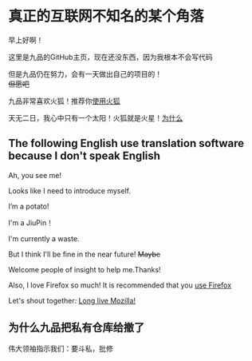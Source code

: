 # 真正的互联网不知名的某个角落

早上好啊！

这里是九品的GitHub主页，现在还没东西，因为我根本不会写代码

但是九品仍在努力，会有一天做出自己的项目的！<br>
<del>但愿吧<del/>

九品非常喜欢火狐！推荐你[使用火狐][1]
  
天无二日，我心中只有一个太阳！火狐就是火星！[为什么][2]

## The following English use translation software because I don't speak English

Ah, you see me!

Looks like I need to introduce myself.

I’m a potato!

I'm a JiuPin！

I'm currently a waste. 

But I think I'll be fine in the near future! <del>Maybe<del/>

Welcome people of insight to help me.Thanks!

Also, I love Firefox so much! It is recommended that you [use Firefox][1]

Let's shout together: [Long live Mozilla!][3]

[1]: https://www.firefox.com/ "下！载！"

[2]: https://mlmmlm-icu.github.io/t/topic/259.html "革！命！"
  
[3]: https://www.mozilla.org/zh-CN/firefox/features/independent/ "造！反！"

## 为什么九品把私有仓库给撤了
  
伟大领袖指示我们：要斗私，批修
